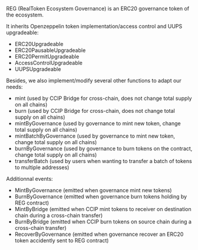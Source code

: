 REG (RealToken Ecosystem Governance) is an ERC20 governance token of the ecosystem.

It inherits Openzeppelin token implementation/access control and UUPS upgradeable:

- ERC20Upgradeable
- ERC20PausableUpgradeable
- ERC20PermitUpgradeable
- AccessControlUpgradeable
- UUPSUpgradeable

Besides, we also implement/modify several other functions to adapt our needs:

- mint (used by CCIP Bridge for cross-chain, does not change total supply on all chains)
- burn (used by CCIP Bridge for cross-chain, does not change total supply on all chains)
- mintByGovernance (used by governance to mint new token, change total supply on all chains)
- mintBatchByGovernance (used by governance to mint new token, change total supply on all chains)
- burnByGovernance (used by governance to burn tokens on the contract, change total supply on all chains)
- transferBatch (used by users when wanting to transfer a batch of tokens to multiple addresses)

Additionnal events:

- MintByGovernance (emitted when governance mint new tokens)
- BurnByGovernance (emitted when governance burn tokens holding by REG contract)
- MintByBridge (emitted when CCIP mint tokens to receiver on destination chain during a cross-chain transfer)
- BurnByBridge (emitted when CCIP burn tokens on source chain during a cross-chain transfer)
- RecoverByGovernance (emitted when governance recover an ERC20 token accidently sent to REG contract)
